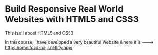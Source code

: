 # Build Responsive Real World Websites with HTML5 and CSS3
 This is all about HTML5 and CSS3

In this course, I have developed a very beautiful Website & here it is ---> https://omnifood-najir.netlify.app/ 
